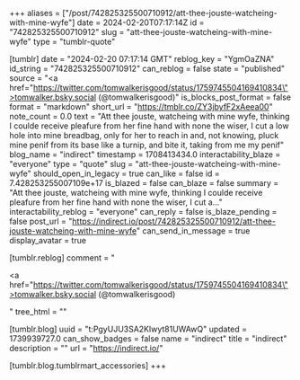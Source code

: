 +++
aliases = ["/post/742825325500710912/att-thee-jouste-watcheing-with-mine-wyfe"]
date = 2024-02-20T07:17:14Z
id = "742825325500710912"
slug = "att-thee-jouste-watcheing-with-mine-wyfe"
type = "tumblr-quote"

[tumblr]
date = "2024-02-20 07:17:14 GMT"
reblog_key = "YgmOaZNA"
id_string = "742825325500710912"
can_reblog = false
state = "published"
source = "<a href=\"https://twitter.com/tomwalkerisgood/status/1759745504169410834\">tomwalker.bsky.social (@tomwalkerisgood)</a>"
is_blocks_post_format = false
format = "markdown"
short_url = "https://tmblr.co/ZY3jbyfF2xAeea00"
note_count = 0.0
text = "Att thee jouste, watcheing with mine wyfe, thinking I coulde receive pleafure from her fine hand with none the wiser, I cut a low hole into mine breadbag, only for her to reach in and, not knowing, pluck mine penif from its base like a turnip, and bite it, taking from me my penif"
blog_name = "indirect"
timestamp = 1708413434.0
interactability_blaze = "everyone"
type = "quote"
slug = "att-thee-jouste-watcheing-with-mine-wyfe"
should_open_in_legacy = true
can_like = false
id = 7.428253255007109e+17
is_blazed = false
can_blaze = false
summary = "Att thee jouste, watcheing with mine wyfe, thinking I coulde receive pleafure from her fine hand with none the wiser, I cut a..."
interactability_reblog = "everyone"
can_reply = false
is_blaze_pending = false
post_url = "https://indirect.io/post/742825325500710912/att-thee-jouste-watcheing-with-mine-wyfe"
can_send_in_message = true
display_avatar = true

[tumblr.reblog]
comment = "<p><a href=\"https://twitter.com/tomwalkerisgood/status/1759745504169410834\">tomwalker.bsky.social (@tomwalkerisgood)</a></p>"
tree_html = ""

[tumblr.blog]
uuid = "t:PgyUJU3SA2Klwyt81UWAwQ"
updated = 1739939727.0
can_show_badges = false
name = "indirect"
title = "indirect"
description = ""
url = "https://indirect.io/"

[tumblr.blog.tumblrmart_accessories]
+++

